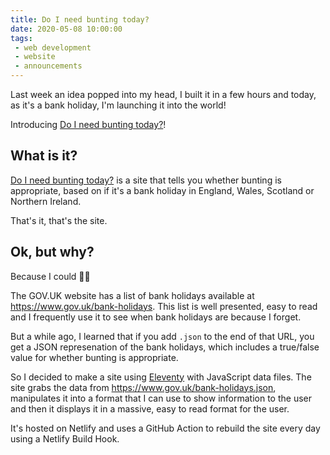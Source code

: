 ```yaml
---
title: Do I need bunting today?
date: 2020-05-08 10:00:00
tags:
 - web development
 - website
 - announcements
---
```

Last week an idea popped into my head, I built it in a few hours and today, as it's a bank holiday, I'm launching it into the world!

Introducing [Do I need bunting today?](https://doineedbuntingtoday.com)!

<!-- more -->

## What is it?
[Do I need bunting today?](https://doineedbuntingtoday.com) is a site that tells you whether bunting is appropriate, based on if it's a bank holiday in England, Wales, Scotland or Northern Ireland.

That's it, that's the site.

## Ok, but why?
Because I could 🤷‍♂️

The GOV.UK website has a list of bank holidays available at <https://www.gov.uk/bank-holidays>. This list is well presented, easy to read and I frequently use it to see when bank holidays are because I forget.

But a while ago, I learned that if you add `.json` to the end of that URL, you get a JSON represenation of the bank holidays, which includes a true/false value for whether bunting is appropriate.

So I decided to make a site using [Eleventy](https://11ty.dev) with JavaScript data files. The site grabs the data from <https://www.gov.uk/bank-holidays.json>, manipulates it into a format that I can use to show information to the user and then it displays it in a massive, easy to read format for the user.

It's hosted on Netlify and uses a GitHub Action to rebuild the site every day using a Netlify Build Hook.
